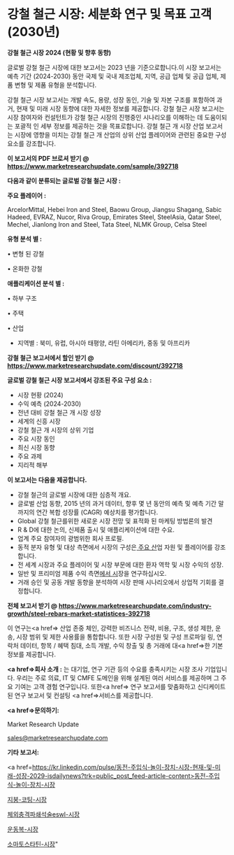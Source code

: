 # 강철 철근 시장: 세분화 연구 및 목표 고객(2030년)

<strong>강철 철근 시장 2024 (현황 및 향후 동향)</strong>

글로벌 강철 철근 시장에 대한 보고서는 2023 년을 기준으로합니다.이 시장 보고서는 예측 기간 (2024-2030) 동안 국제 및 국내 제조업체, 지역, 공급 업체 및 공급 업체, 제품 변형 및 제품 유형을 분석합니다.

강철 철근 시장 보고서는 개발 속도, 용량, 성장 동인, 기술 및 자본 구조를 포함하여 과거, 현재 및 미래 시장 동향에 대한 자세한 정보를 제공합니다. 강철 철근 시장 보고서는 시장 참여자와 컨설턴트가 강철 철근 시장의 진행중인 시나리오를 이해하는 데 도움이되는 포괄적 인 세부 정보를 제공하는 것을 목표로합니다. 강철 철근 개 시장 산업 보고서는 시장에 영향을 미치는 강철 철근 개 산업의 상위 산업 플레이어와 관련된 중요한 구성 요소를 강조합니다.



<strong>이 보고서의 PDF 브로셔 받기 @ <a href=https://www.marketresearchupdate.com/sample/392718>https://www.marketresearchupdate.com/sample/392718</a></strong>



<strong>다음과 같이 분류되는 글로벌 강철 철근 시장 :</strong>



<strong>주요 플레이어 :</strong>

ArcelorMittal, Hebei Iron and Steel, Baowu Group, Jiangsu Shagang, Sabic Hadeed, EVRAZ, Nucor, Riva Group, Emirates Steel, SteelAsia, Qatar Steel, Mechel, Jianlong Iron and Steel, Tata Steel, NLMK Group, Celsa Steel



<strong>유형 분석 별 :</strong>

• 변형 된 강철

• 온화한 강철



<strong>애플리케이션 분석 별 :</strong>

• 하부 구조

• 주택

• 산업

<ul>
  <li>지역별 : 북미, 유럽, 아시아 태평양, 라틴 아메리카, 중동 및 아프리카</li>
</ul>


<strong>강철 철근 보고서에서 할인 받기 @ <a href=https://www.marketresearchupdate.com/discount/392718>https://www.marketresearchupdate.com/discount/392718</a></strong>



<strong>글로벌 강철 철근 시장 보고서에서 강조된 주요 구성 요소 :</strong>
<ul>
  <li>시장 현황 (2024)</li>
  <li>수익 예측 (2024-2030)</li>
  <li>전년 대비 강철 철근 개 시장 성장</li>
  <li>세계의 신흥 시장</li>
  <li>강철 철근 개 시장의 상위 기업</li>
  <li>주요 시장 동인</li>
  <li>최신 시장 동향</li>
  <li>주요 과제</li>
  <li>지리적 해부</li>
</ul>


<strong>이 보고서는 다음을 제공합니다.</strong>
<ul>
  <li>강철 철근의 글로벌 시장에 대한 심층적 개요.</li>
  <li>글로벌 산업 동향, 2015 년의 과거 데이터, 향후 몇 년 동안의 예측 및 예측 기간 말까지의 연간 복합 성장률 (CAGR) 예상치를 평가합니다.</li>
  <li>Global 강철 철근를위한 새로운 시장 전망 및 표적화 된 마케팅 방법론의 발견</li>
  <li>R &amp; D에 대한 논의, 신제품 출시 및 애플리케이션에 대한 수요.</li>
  <li>업계 주요 참여자의 광범위한 회사 프로필.</li>
  <li>동적 분자 유형 및 대상 측면에서 시장의 구성은<a href=> 주요 산</a>업 자원 및 플레이어를 강조합니다.</li>
  <li>전 세계 시장과 주요 플레이어 및 시장 부문에 대한 환자 역학 및 시장 수익의 성장.</li>
  <li>일반 및 프리미엄 제품 수익 측면<a href=>에서 시</a>장을 연구하십시오.</li>
  <li>거래 승인 및 공동 개발 동향을 분석하여 시장 판매 시나리오에서 상업적 기회를 결정합니다.</li>
</ul>



<strong>전체 보고서 받기 @ <a href=https://www.marketresearchupdate.com/industry-growth/steel-rebars-market-statistices-392718>https://www.marketresearchupdate.com/industry-growth/steel-rebars-market-statistices-392718</a></strong>

이 연구는<a href=> 산업 존중</a> 체인, 강력한 비즈니스 전략, 비용, 구조, 생성 제한, 운송, 시장 범위 및 제한 사용률을 통합합니다. 또한 시장 구성원 및 구성 프로파일 링, 연락처 데이터, 항목 / 혜택 침대, 소득 개발, 수익 창출 및 총 거래에 대<a href=>한 기본 </a>정보를 제공합니다.



<strong><a href=>회사 소</a>개 :</strong>
는 대기업, 연구 기관 등의 수요를 충족시키는 시장 조사 기업입니다. 우리는 주로 의료, IT 및 CMFE 도메인을 위해 설계된 여러 서비스를 제공하며 그 주요 기여는 고객 경험 연구입니다. 또한<a href=> 연구 보</a>고서를 맞춤화하고 신디케이트 된 연구 보고서 및 컨설팅 <a href=>서비스</a>를 제공합니다.



<strong><a href=>문의하기:</a></strong>

Market Research Update

sales@marketresearchupdate.com



<strong>기타 보고서:</strong>

<a href=https://kr.linkedin.com/pulse/동전-주입식-놀이-장치-시장-현재-및-미래-성장-2029-isdailynews?trk=public_post_feed-article-content>동전-주입식-놀이-장치-시장</a>

<a href=https://www.linkedin.com/pulse/지붕-코팅-시장-동향-및-성장-전망-data-dive-diaries-24-analysis/>지붕-코팅-시장</a>

<a href=https://www.linkedin.com/pulse/체외충격파쇄석술eswl-시장-규모-및-성장-2023-data-dive-diaries-24-analysis-dvkxf/>체외충격파쇄석술eswl-시장</a>

<a href=https://www.linkedin.com/pulse/운동복-시장-규모-및-성장-2023-survey-spotlight-pro-24-analysis-pmwof/>운동복-시장</a>

<a href=https://www.linkedin.com/pulse/소마토스타틴-시장-동향-및-성장-전망-trend-tracking-tips-360-analysis-ikghc/>소마토스타틴-시장</a>"
